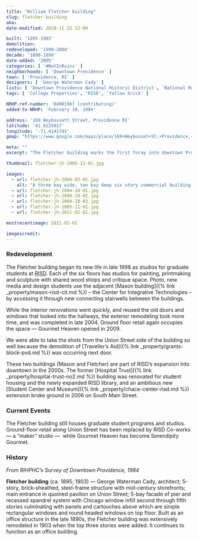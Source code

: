 ```yaml
---
title: "William Fletcher building"
slug: fletcher-building
aka:
date-modified: 2020-11-22 12:00

built: '1895-1903'
demolition:
redeveloped: '1998–2004'
decade: '1890-1899'
date-added: '2005'
categories: [ '#NotInRuins' ]
neighborhoods: [ 'Downtown Providence' ]
town: [ 'Providence, RI' ]
designers: [ 'George Waterman Cady' ]
lists: [ 'Downtown Providence National Historic District', 'National Register of Historic Places' ]
tags: [ 'College Properties', 'RISD', 'Yellow brick' ]

NRHP-ref-number: '84001967 (contributing)'
added-to-NRHP: 'February 10, 1984'

address: '169 Weybossett Street, Providence RI'
latitude: '41.8225017'
longitude: '-71.4141745'
gmap: "https://www.google.com/maps/place/169+Weybosset+St,+Providence,+RI+02903/@41.8225017,-71.4141745,17z/data=!3m1!4b1!4m5!3m4!1s0x89e445147843acf1:0x9c0b533f36d2ab8b!8m2!3d41.8225017!4d-71.4119858"

meta: ""
excerpt: "The Fletcher building marks the first foray into downtown Providence for RISD and its graduate students"

thumbnail: fletcher-jh-2005-11-01.jpg

images:
  - url: fletcher-jh-2004-03-01.jpg
    alt: "A three bay wide, ten bay deep six story commercial building. The first through fourth story are comprised of square windows, while the fifth story features half moon windows with arched tops, and the sixth story pairs two arched windows to every single window below. An ornate central entrace at 212 Union Street features an arch flanked by twin decorative corbels. The window lintels on the fifth floor feature decorative corinthian-style crests"
  - url: fletcher-jh-2004-10-01.jpg
  - url: fletcher-jh-2004-10-02.jpg
  - url: fletcher-jh-2004-10-03.jpg
  - url: fletcher-jh-2005-11-01.jpg
  - url: fletcher-jh-2021-02-01.jpg

mostrecentimage: 2021-02-01

imagescredit:
---
```


### Redevelopment

The Fletcher building began its new life in late 1998 as studios for graduate students at <abbr title="the Rhode Island School of Design">RISD</abbr>. Each of the six floors has studios for painting, printmaking and sculpture with shared wood shops and critique space. Photo, new media and design students use the adjacent [Mason building]({% link _property/mason-risd-cit.md %}) – the Center for Integrative Technologies – by accessing it through new connecting stairwells between the buildings.

While the interior renovations went quickly, and reused the old doors and windows that looked into the hallways, the exterior remodeling took more time, and was completed in late 2004. Ground floor retail again occupies the space — Gourmet Heaven opened in 2009.

We were able to take the shots from the Union Street side of the building so well because the demolition of [Traveller’s Aid]({% link _property/grants-block-pvd.md %}) was occurring next door.

These two buildings (Mason and Fletcher) are part of <span class="abbr">RISD</span>’s expansion into downtown in the 2000s. The former [Hospital Trust]({% link _property/hospital-trust-no2.md %}) building was renovated for student housing and the newly expanded <span class="abbr">RISD</span> library, and an ambitious new [Student Center and Museum]({% link _property/chace-center-risd.md %}) extension broke ground in 2006 on South Main Street.


### Current Events

The Fletcher building still houses graduate student programs and studios. Ground-floor retail along Union Street has been replaced by <span class="abbr">RISD</span> Co-works — a “maker” studio —  while Gourmet Heaven has become Serendipity Gourmet.


### History

_From RIHPHC’s Survey of Downtown Providence, 1984_

**Fletcher building** (ca. 1895; 1903) — George Waterman Cady, architect; 5-story, brick-sheathed, steel-frame structure with mid-century storefronts; main entrance in quoined pavilion on Union Street; 5-bay facade of pier and recessed spandrel system with Chicago window infill second through fifth stories culminating with panels and cartouches above which are simple rectangular windows and round headed windows on top floor. Built as an office structure in the late 1890s, the Fletcher building was extensively remodeled in 1903 when the top three stories were added. It continues to function as an office building.
